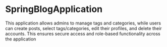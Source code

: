 # SpringBlogApplication
This application allows admins to manage tags and categories, while users can create posts, select tags/categories, edit their profiles, and delete their accounts. This ensures secure access and role-based functionality across the application
